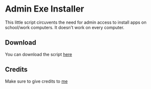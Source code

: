 # Admin Exe Installer
This little script circuvents the need for admin access to install apps on school/work computers. It doesn't work on every computer. 

## Download

You can download the script [here](https://github.com/iwannet/Projects/releases/download/v1.0/Admin_exe_installer.bat)

## Credits

Make sure to give credits to [me](https://iwannet.github.io/)

